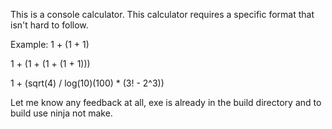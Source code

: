 This is a console calculator. This calculator requires a specific format that isn't hard to follow.

Example:
1 + (1 + 1)

1 + (1 + (1 + (1 + 1)))

1 + (sqrt(4) / log(10)(100) * (3! - 2^3))

Let me know any feedback at all, exe is already in the build directory and to build use ninja not make.

